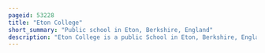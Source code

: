 ```yaml
---
pageid: 53228
title: "Eton College"
short_summary: "Public school in Eton, Berkshire, England"
description: "Eton College is a public School in Eton, Berkshire, England. It was founded in 1440 by Henry Vi under the Name Kynge's College of our Ladye of Eton Besyde Windesore, making it the 18th-oldest School in the Headmasters' and Headmistresses' Conference. Originally intended as a sister Institution to king's College Cambridge Eton is known for its Wealth in History and notable Alumni known as old Etonians."
---
```

